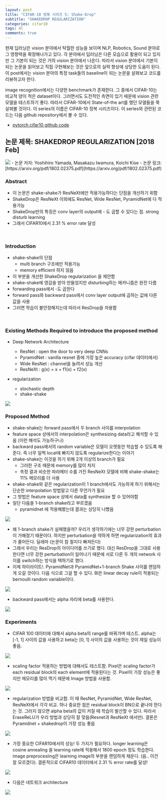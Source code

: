 ```yaml
---
layout: post
title: "CIFAR-10 정복 시리즈 5: Shake-Drop"
subtitle: "SHAKEDROP REGULARIZATION"
categories: cifar10
tags: dl
comments: true
---
```


현재 딥러닝은 vision 분야에서 탁월한 성능을 보이며 NLP, Robotics, Sound 분야로 그 영향력을 확장해나가고 있다. 각 분야에서 딥러닝은 다른 모습으로 활용이 되고 있지만 그 기본이 되는 것은 거의 vision 분야에서 나온다. 따라서 vision 분야에서 기본이 되는 논문을 읽어보고 직접 구현해보는 것은 앞으로의 실력 향상에 상당한 도움이 된다. 이 post에서는 vision 분야의 특정 task들의 baseline이 되는 논문을 살펴보고 코드를 리뷰하고자 한다. 

image recognition에서는 다양한 benchmark가 존재한다. 그 중에서 CIFAR-10는 비교적 양이 적은 dataset이다. 그러면서도 도전적인 측면이 있기 때문에 vision 관련 모델을 테스트하기 좋다. 따라서 CIFAR-10에서 State-of-the art를 했던 모델들을 쭉 살펴볼 것이다. 이 series의 이름은 CIFAR-10 정복 시리즈이다. 이 series와 관련된 코드는 다음 github repository에서 볼 수 있다. 

- [pytorch cifar10 github code](https://github.com/dnddnjs/pytorch-cifar10) 


## 논문 제목: SHAKEDROP REGULARIZATION [2018 Feb]

<img src="https://www.dropbox.com/s/zd09fkmeu47wq3q/Screenshot%202018-10-19%2015.13.31.png?dl=1">
- 논문 저자: Yoshihiro Yamada, Masakazu Iwamura, Koichi Kise
- 논문 링크: [https://arxiv.org/pdf/1802.02375.pdf](https://arxiv.org/pdf/1802.02375.pdf)

<br/>

### Abstract
- 이 논문은 shake-shake가 ResNeXt에만 적용가능하다는 단점을 개선하기 위함
- ShakeDrop은 ResNeXt 이외에도 ResNet, Wide ResNet, PyramidNet에 다 적용가능
- ShakeDrop만의 특징은 conv layer의 output에 - 도 곱할 수 있다는 점. strong disturb learning
- 그래서 CIFAR10에서 2.31 % error rate 달성

<br/>

### Introduction
- shake-shake의 단점
  - multi branch 구조에만 적용가능
  - memory efficient 하지 않음
- 이 부분을 개선한 ShakeDrop regularization 을 제안함
- shake-shake에 영감을 받아 만들었지만 disturbing하는 메카니즘은 완전 다름
- forwarding pass에서 -도 곱한다
- forward pass와 backward pass에서 conv layer output에 곱하는 값에 다른 값을 사용
- 그러면 학습이 불안정해지는데 따라서 ResDrop을 차용함

<br/>

### Existing Methods Required to introduce the proposed method
- Deep Network Architecture
  - ResNet : open the door to very deep CNNs
  - PyramidNet : vanilla resnet 중에 가장 높은 accuracy (cifar 데이터에서)
  - Wide ResNet : channel을 늘려서 성능 개선
  - ResNeXt : g(x) = x + f1(x) + f2(x)

- regularization
  - stochastic depth
  - shake-shake

<img src="https://www.dropbox.com/s/r4fsxd1z9oioeel/Screenshot%202018-10-20%2013.58.32.png?dl=1">

<br/>

### Proposed Method
- shake-shake는 forward pass에서 두 branch 사이를 interpolation
- feature space 상에서의 interpolation은 synthesizing data라고 해석할 수 있음 (이런 해석도 가능하구나)
- backward pass에서의 random variable은 모델이 오랫동안 학습할 수 있도록 해준다. 즉 너무 일찍 local에 빠지지 않도록 regularize한다는 이야기
- shake-shake는 이것을 하기 위해 2개 이상의 branch가 필요
  - 그러한 구조 때문에 memory를 많이 차지
  - 측정 결과 비슷한 파라메터 수를 가진 ResNeXt 모델에 비해 shake-shake는 11% 메모리를 더 사용
- shake-shake와 같은 regularization이 1 branch에서도 가능하게 하기 위해서는 단순한 interpolation 방법말고 다른 무언가가 필요
- 그 방법은 feature space 상에서 data를 synthesize 할 수 있어야함
- 일단 다음을 1-branch shake라고 부르겠음
  - pyramidnet 에 적용해봤는데 결과는 상당히 나빴음
<img src="https://www.dropbox.com/s/x4q3gw6y8m9x3sd/Screenshot%202018-10-20%2014.14.08.png?dl=1">

- 왜 1-branch shake가 실패했을까? 우리가 생각하기에는 너무 강한 perturbation이 가해졌기 때문이다. 하지만 perturbation을 약하게 하면 regularization의 효과가 줄어든다. 딜레마 (논문이 참 찰지다 빠져든다)
- 그래서 우리는 ResDrop의 아이디어를 쓰기로 했다. 대신 ResDrop을 그대로 사용한다면 너무 강한 perturbation이 일어나기 때문에 서로 다른 두 개의 network 사이를 switch하는 방식을 택하기로 했다.
- 이제 하이라이트!. PyramidNet과 PyramidNet+1-branch Shake 사이를 랜덤하게 오갈 것이다. 다음 식으로 그걸 할 수 있다. Bl은 linear decay rule이 적용되는 bernoulli random variable이다.

<img src="https://www.dropbox.com/s/bv20uznlczyob4q/Screenshot%202018-10-20%2014.31.28.png?dl=1">

- backward pass에서는 alpha 자리에 beta를 사용한다.

<img src="https://www.dropbox.com/s/k9rwk5ekgvev3q5/Screenshot%202018-10-20%2014.39.01.png?dl=1">

<br/>

### Experiments
- CIFAR 100 데이터에 대해서 alpha beta의 range를 바꿔가며 테스트. alpha는 [-1, 1] 사이의 값을 사용하고 beta는 [0, 1] 사이의 값을 사용하는 것이 제일 성능이 좋음.
<img src="https://www.dropbox.com/s/rybln8m5fmip910/Screenshot%202018-10-20%2014.42.09.png?dl=1">

- scaling factor 적용하는 방법에 대해서도 테스트함. Pixel은 scaling factor가 each residual block의 each element에 적용된다는 것. Pixel이 가장 성능은 좋지만 메모리를 많이 먹기 때문에 Image 방법을 사용함. 

<img src="https://www.dropbox.com/s/ppjgqxkxckqhlag/Screenshot%202018-10-20%2014.49.36.png?dl=1">

- regularization 방법을 비교함. 이 때 ResNet, PyramidNet, Wide ResNet, ResNeXt에서 각각 비교. 하나 중요한 점은 residual block이 BN으로 끝나야 한다는 것. 그러지 않으면 alpha beta의 값이 커질 때 학습이 발산할 수 있다. 따라서 EraseReLU가 우리 방법과 상당히 잘 맞음(Resnet과 ResNeXt 에서만). 결론은 Pyramidnet + shakedrop이 가장 성능 좋음

<img src="https://www.dropbox.com/s/nzp5z87drritxiv/Screenshot%202018-10-20%2014.56.07.png?dl=1">

- 가장 중요한 CIFAR10에서의 성능! 두 가지가 필요하다. longer learning은 cosine annealing 을 learning rate에 적용해서 1800 epoch 정도 학습한다. image preprocesiing은 learning image의 부분을 랜덤하게 채운다. (음.. 이건 잘 모르겠다). 결론적으로 CIFAR10 데이터에서 2.31 % error rate를 달성!

<img src="https://www.dropbox.com/s/0c8ahsplod8asry/Screenshot%202018-10-20%2015.01.05.png?dl=1">

- 다음은 네트워크 architecture
<img src="https://www.dropbox.com/s/n1ls9dsr5cqn5qf/Screenshot%202018-10-20%2015.02.08.png?dl=1">